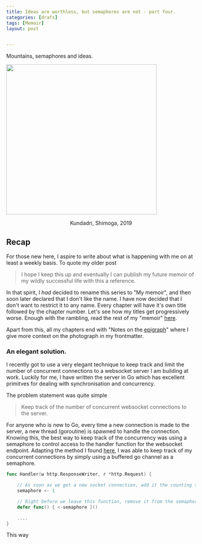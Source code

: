 ```yaml
---
title: Ideas are worthless, but semaphores are not - part four.
categories: [drafs]
tags: [Memoir]
layout: post


---
```


Mountains, semaphores and ideas.

<img src="https://i.imgur.com/sIQcw8s.jpg" height="400">

<p style="text-align:center"> Kundadri, Shimoga, 2019</p>

## Recap

For those new here, I aspire to write about what is happening with me on at least a weekly basis. To quote my older post

> I hope I keep this up and eventually I can publish my future memoir of my wildly successful life with this a reference.

In that spirit, I _had_ decided to rename this series to "My memoir", and then soon later declared that I don't like the name. I have now decided that I don't want to restrict it to any name. Every chapter will have it's own title followed by the chapter number. Let's see how my titles get progressively worse. Enough with the rambling, read the rest of my "memoir" [here](https://advait.live/tags/#Memoir). 

Apart from this, all my chapters end with "Notes on the [epigraph](https://en.wikipedia.org/wiki/Epigraph_(literature))" where I give more context on the photograph in my frontmatter.



### An elegant solution.

I recently got to use a very elegant technique to keep track and limit the number of concurrent connections to a websocket server I am building at work. Luckily for me, I have written the server in Go which has excellent primitves for dealing with synchronisation and concurrency. 

The problem statement was quite simple

> Keep track of the number of concurrent websocket connections to the server. 

For anyone who is new to Go, every time a new connection is made to the server, a new thread (goroutine) is spawned to handle the connection. Knowing this, the best way to keep track of the concurrency was using a semaphore to control access to the handler function for the websocket endpoint. Adapting the method I found [here](https://medium.com/@deckarep/gos-extended-concurrency-semaphores-part-1-5eeabfa351ce), I was able to keep track of my concurrent connections by simply using a buffered go channel as a semaphore.

```go
func Handler(w http.ResponseWriter, r *http.Request) {

	// As soon as we get a new socket connection, add it the counting semaphore buffer.
	semaphore <- 1

	// Right before we leave this function, remove it from the semaphore buffer.
	defer func() { <-semaphore }()

	....
}
```



This way

